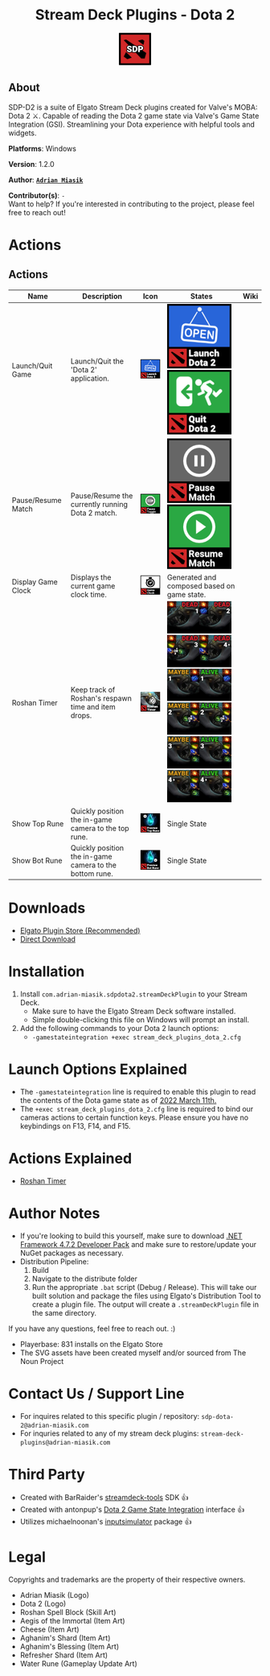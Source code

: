 <h1 align="center">Stream Deck Plugins - Dota 2</h1>
<p align="center">
  <img src="StreamDeckPluginsDota2/images/pluginIcon@2x.png" width="64">
</p>

## About
SDP-D2 is a suite of Elgato Stream Deck plugins created for Valve's MOBA: Dota 2 ⚔️. Capable of reading the Dota 2 game state via Valve's Game State Integration (GSI). Streamlining your Dota experience with helpful tools and widgets.


**Platforms**: Windows

**Version**:  1.2.0

**Author**:  **[`Adrian Miasik`](https://adrian-miasik.com)**

**Contributor(s)**: `-`  
Want to help? If you're interested in contributing to the project, please feel free to reach out!

# Actions
## Actions
| Name               | Description                                             | Icon                                                                                    | States                                                                                                                                                             | Wiki |
| ------------------ | ------------------------------------------------------- | --------------------------------------------------------------------------------------- | ------------------------------------------------------------------------------------------------------------------------------------------------------------------ | ---- |
| Launch/Quit Game   | Launch/Quit the 'Dota 2' application.                   | <img src="StreamDeckPluginsDota2/images/actions/launch-game@2x.png" width="128">        | <img src="StreamDeckPluginsDota2/images/actions/launch-game@2x.png" width="128"> <img src="StreamDeckPluginsDota2/images/actions/quit-game@2x.png" width="128">    |      |
| Pause/Resume Match | Pause/Resume the currently running Dota 2 match.        | <img src="StreamDeckPluginsDota2/images/actions/pause-resume-match@2x.png" width="128"> | <img src="StreamDeckPluginsDota2/images/actions/pause-match@2x.png" width="128"> <img src="StreamDeckPluginsDota2/images/actions/resume-match@2x.png" width="128"> |      |
| Display Game Clock | Displays the current game clock time.                   | <img src="StreamDeckPluginsDota2/images/actions/display-game-clock@2x.png" width="128"> | Generated and composed based on game state.                                                                                                                        |      |
| Roshan Timer       | Keep track of Roshan's respawn time and item drops.     | <img src="StreamDeckPluginsDota2/images/actions/roshan-timer@2x.png" width="128">       | <img src="StreamDeckPluginsDota2/images/actions/dead0.png" width="64"><img src="StreamDeckPluginsDota2/images/actions/dead1.png" width="64"><img src="StreamDeckPluginsDota2/images/actions/dead2.png" width="64"><img src="StreamDeckPluginsDota2/images/actions/dead3.png" width="64"><img src="StreamDeckPluginsDota2/images/actions/maybe0.png" width="64"><img src="StreamDeckPluginsDota2/images/actions/alive0.png" width="64"><img src="StreamDeckPluginsDota2/images/actions/maybe1.png" width="64"><img src="StreamDeckPluginsDota2/images/actions/alive1.png" width="64"><img src="StreamDeckPluginsDota2/images/actions/maybe2.png" width="64"><img src="StreamDeckPluginsDota2/images/actions/alive2.png" width="64"><img src="StreamDeckPluginsDota2/images/actions/maybe3.png" width="64"><img src="StreamDeckPluginsDota2/images/actions/alive3.png" width="64"> |      |
| Show Top Rune      | Quickly position the in-game camera to the top rune.    | <img src="StreamDeckPluginsDota2/images/actions/show-top-rune@2x.png" width="128">      | Single State                                                                                                                                                       |      |
| Show Bot Rune      | Quickly position the in-game camera to the bottom rune. | <img src="StreamDeckPluginsDota2/images/actions/show-bot-rune@2x.png" width="128">      | Single State                                                                                                                                                       |      |

# Downloads
- [Elgato Plugin Store (Recommended)](https://apps.elgato.com/plugins/com.adrian-miasik.sdpdota2)
- [Direct Download](StreamDeckPluginsDota2/distribute/com.adrian-miasik.sdpdota2.streamDeckPlugin)

# Installation
1. Install `com.adrian-miasik.sdpdota2.streamDeckPlugin` to your Stream Deck.
    - Make sure to have the Elgato Stream Deck software installed.
    - Simple double-clicking this file on Windows will prompt an install.
2. Add the following commands to your Dota 2 launch options:
    - `-gamestateintegration +exec stream_deck_plugins_dota_2.cfg`

# Launch Options Explained
- The `-gamestateintegration` line is required to enable this plugin to read the contents of the Dota game state as of [2022 March 11th.](https://dota2.fandom.com/wiki/March_11,_2022_Patch)
- The `+exec stream_deck_plugins_dota_2.cfg` line is required to bind our cameras actions to certain function keys. Please ensure you have no keybindings on F13, F14, and F15.

# Actions Explained
- [Roshan Timer](https://github.com/adrian-miasik/stream-deck-plugins-dota-2/wiki/Roshan-Timer-Explained)

# Author Notes
- If you're looking to build this yourself, make sure to download [.NET Framework 4.7.2 Developer Pack](https://dotnet.microsoft.com/en-us/download/dotnet-framework/net472) and make sure to restore/update your NuGet packages as necessary.
- Distribution Pipeline:
    1. Build
    2. Navigate to the distribute folder
    3. Run the appropriate `.bat` script (Debug / Release). This will take our built solution and package the files using Elgato's Distribution Tool to create a plugin file. The output will create a `.streamDeckPlugin` file in the same directory.

If you have any questions, feel free to reach out. :)

- Playerbase: 831 installs on the Elgato Store
- The SVG assets have been created myself and/or sourced from The Noun Project

# Contact Us / Support Line
- For inquires related to this specific plugin / repository: `sdp-dota-2@adrian-miasik.com`
- For inquries related to any of my stream deck plugins: `stream-deck-plugins@adrian-miasik.com`

# Third Party
- Created with BarRaider's [streamdeck-tools](https://github.com/BarRaider/streamdeck-tools) SDK 👍
- Created with antonpup's [Dota 2 Game State Integration](https://github.com/antonpup/Dota2GSI) interface 👍
- Utilizes michaelnoonan's [inputsimulator](https://github.com/michaelnoonan/inputsimulator) package 👍

# Legal
Copyrights and trademarks are the property of their respective owners.
- Adrian Miasik (Logo)
- Dota 2 (Logo)
- Roshan Spell Block (Skill Art)
- Aegis of the Immortal (Item Art)
- Cheese (Item Art)
- Aghanim's Shard (Item Art)
- Aghanim's Blessing (Item Art)
- Refresher Shard (Item Art)
- Water Rune (Gameplay Update Art)